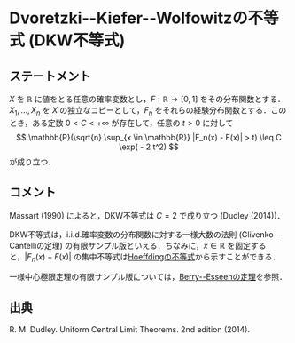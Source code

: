 # Dvoretzki--Kiefer--Wolfowitzの不等式 (DKW不等式)

## ステートメント

$X$ を $\mathbb{R}$ に値をとる任意の確率変数とし，$F: \mathbb{R} \to [0, 1]$ をその分布関数とする．$X_1, \ldots, X_n$ を $X$ の独立なコピーとして，$F_n$ をそれらの経験分布関数とする．このとき，ある定数 $0 < C < +\infty$ が存在して，任意の $t > 0$ に対して
$$
\mathbb{P}(\sqrt{n} \sup_{x \in \mathbb{R}} |F_n(x) - F(x)| > t) \leq C \exp( - 2 t^2)
$$
が成り立つ．

## コメント

Massart (1990) によると，DKW不等式は $C = 2$ で成り立つ (Dudley (2014))．

DKW不等式は，i.i.d.確率変数の分布関数に対する一様大数の法則 (Glivenko--Cantelliの定理) の有限サンプル版といえる．ちなみに，$x \in \mathbb{R}$ を固定すると，$|F_n(x) - F(x)|$ の集中不等式は[Hoeffdingの不等式](hoeffding_inequality.md)から示すことができる．

一様中心極限定理の有限サンプル版については，[Berry--Esseenの定理](berry_esseen_univariate.md)を参照．

## 出典

R. M. Dudley. Uniform Central Limit Theorems. 2nd edition (2014).
